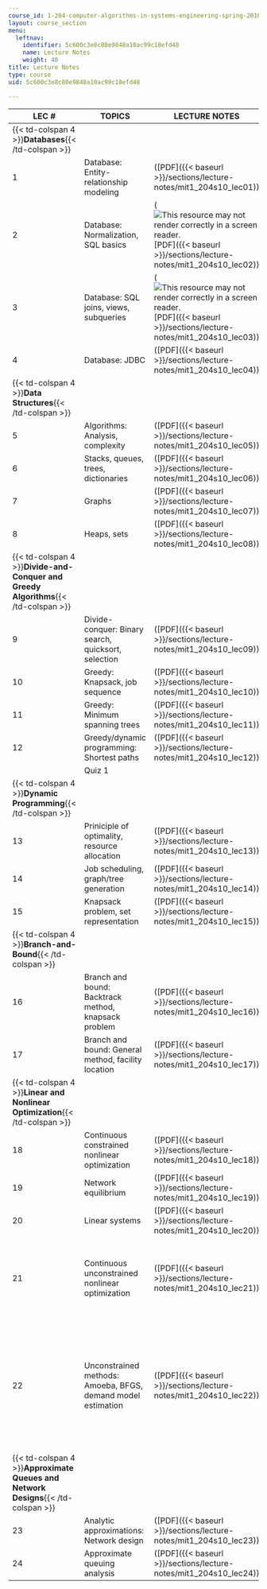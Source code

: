 ```yaml
---
course_id: 1-204-computer-algorithms-in-systems-engineering-spring-2010
layout: course_section
menu:
  leftnav:
    identifier: 5c600c3e8c80e9848a10ac99c18efd48
    name: Lecture Notes
    weight: 40
title: Lecture Notes
type: course
uid: 5c600c3e8c80e9848a10ac99c18efd48

---
```


| LEC # | TOPICS | LECTURE NOTES | SUPPORTING FILES |
| --- | --- | --- | --- |
| {{< td-colspan 4 >}}**Databases**{{< /td-colspan >}} ||||
| 1 | Database: Entity-relationship modeling | ([PDF]({{< baseurl >}}/sections/lecture-notes/mit1_204s10_lec01)) | ([VPP](/coursemedia/1-204-computer-algorithms-in-systems-engineering-spring-2010/3ec92bf92d13ec26fb22e78eaa9c79d8_1204Lecture1.vpp)) |
| 2 | Database: Normalization, SQL basics | (![This resource may not render correctly in a screen reader.](/images/inacessible.gif)[PDF]({{< baseurl >}}/sections/lecture-notes/mit1_204s10_lec02)) | &nbsp; |
| 3 | Database: SQL joins, views, subqueries | (![This resource may not render correctly in a screen reader.](/images/inacessible.gif)[PDF]({{< baseurl >}}/sections/lecture-notes/mit1_204s10_lec03)) |  {{< br >}}{{< br >}} ([SQL](/coursemedia/1-204-computer-algorithms-in-systems-engineering-spring-2010/3ada105f182d8d11d0f6ebb967c08442_Lecture3Examples.sql)) {{< br >}}{{< br >}} ([SQL](/coursemedia/1-204-computer-algorithms-in-systems-engineering-spring-2010/7d7c3ccb9500936314481eced135637f_Lecture3CreateDB.sql)) {{< br >}}{{< br >}}  |
| 4 | Database: JDBC | ([PDF]({{< baseurl >}}/sections/lecture-notes/mit1_204s10_lec04)) | ([ZIP](/coursemedia/1-204-computer-algorithms-in-systems-engineering-spring-2010/6f943c0c9f65095b2f1e499806c5ab93_lec04.zip)) (This ZIP file contains: 11 .java files.) |
| {{< td-colspan 4 >}}**Data Structures**{{< /td-colspan >}} ||||
| 5 | Algorithms: Analysis, complexity | ([PDF]({{< baseurl >}}/sections/lecture-notes/mit1_204s10_lec05)) | ([ZIP](/coursemedia/1-204-computer-algorithms-in-systems-engineering-spring-2010/2b75a11e43345696d9853e3668dfbc8f_lec05.zip)) (This ZIP file contains: 6 .java files.) |
| 6 | Stacks, queues, trees, dictionaries | ([PDF]({{< baseurl >}}/sections/lecture-notes/mit1_204s10_lec06)) | ([ZIP](/coursemedia/1-204-computer-algorithms-in-systems-engineering-spring-2010/3dddcdec501fd90d9f2d1dbf4aca6ce8_lec06.zip)) (This ZIP file contains: 10 .java files.) |
| 7 | Graphs | ([PDF]({{< baseurl >}}/sections/lecture-notes/mit1_204s10_lec07)) | ([ZIP](/coursemedia/1-204-computer-algorithms-in-systems-engineering-spring-2010/c0914c07ed39ab34eed71da9429b0c3b_lec07.zip)) (This ZIP file contains: 4 .java files and 1 .txt file.) |
| 8 | Heaps, sets | ([PDF]({{< baseurl >}}/sections/lecture-notes/mit1_204s10_lec08)) | ([ZIP](/coursemedia/1-204-computer-algorithms-in-systems-engineering-spring-2010/a825a75879dfabc46c58a01562983d3f_lec08.zip)) (This ZIP file contains: 1 .java file.) |
| {{< td-colspan 4 >}}**Divide-and-Conquer and Greedy Algorithms**{{< /td-colspan >}} ||||
| 9 | Divide-conquer: Binary search, quicksort, selection | ([PDF]({{< baseurl >}}/sections/lecture-notes/mit1_204s10_lec09)) | ([ZIP](/coursemedia/1-204-computer-algorithms-in-systems-engineering-spring-2010/98317700e5b5a67a6223e2db7c1a8778_lec09.zip)) (This ZIP file contains: 4 .java files.) |
| 10 | Greedy: Knapsack, job sequence | ([PDF]({{< baseurl >}}/sections/lecture-notes/mit1_204s10_lec10)) | ([ZIP](/coursemedia/1-204-computer-algorithms-in-systems-engineering-spring-2010/3df0fe8c2c5522f53fea79f74f22e2d4_lec10.zip)) (This ZIP file contains: 2 .java files.) |
| 11 | Greedy: Minimum spanning trees | ([PDF]({{< baseurl >}}/sections/lecture-notes/mit1_204s10_lec11)) | ([ZIP](/coursemedia/1-204-computer-algorithms-in-systems-engineering-spring-2010/801fca72414d3387f81eda610b07b993_lec11.zip)) (This ZIP file contains: 4 .java files.) |
| 12 | Greedy/dynamic programming: Shortest paths | ([PDF]({{< baseurl >}}/sections/lecture-notes/mit1_204s10_lec12)) | ([ZIP](/coursemedia/1-204-computer-algorithms-in-systems-engineering-spring-2010/96efa134645878d460c618b56e6ee68f_lec12.zip)) (This ZIP file contains: 4 .java files and 1 .txt file.) |
| &nbsp; | Quiz 1 | &nbsp; |
| {{< td-colspan 4 >}}**Dynamic Programming**{{< /td-colspan >}} ||||
| 13 | Priniciple of optimality, resource allocation | ([PDF]({{< baseurl >}}/sections/lecture-notes/mit1_204s10_lec13)) | ([ZIP](/coursemedia/1-204-computer-algorithms-in-systems-engineering-spring-2010/e03a829a487353f0ad9550a42b95a57f_lec13.zip)) (This ZIP file contains: 1 .java file.) |
| 14 | Job scheduling, graph/tree generation | ([PDF]({{< baseurl >}}/sections/lecture-notes/mit1_204s10_lec14)) | ([ZIP](/coursemedia/1-204-computer-algorithms-in-systems-engineering-spring-2010/df098ce197f5eb49c99b39c6ef967d83_lec14.zip)) (This ZIP file contains: 2 .java files.) |
| 15 | Knapsack problem, set representation | ([PDF]({{< baseurl >}}/sections/lecture-notes/mit1_204s10_lec15)) | ([ZIP](/coursemedia/1-204-computer-algorithms-in-systems-engineering-spring-2010/fada838b3b239f34ccb9ebbf5208b887_lec15.zip)) (This ZIP file contains: 3 .java files.) |
| {{< td-colspan 4 >}}**Branch-and-Bound**{{< /td-colspan >}} ||||
| 16 | Branch and bound: Backtrack method, knapsack problem | ([PDF]({{< baseurl >}}/sections/lecture-notes/mit1_204s10_lec16)) | ([ZIP](/coursemedia/1-204-computer-algorithms-in-systems-engineering-spring-2010/4c09cb7c52add37a0f7a637906e80e15_lec16.zip)) (This ZIP file contains: 2 .java files.) |
| 17 | Branch and bound: General method, facility location | ([PDF]({{< baseurl >}}/sections/lecture-notes/mit1_204s10_lec17)) | ([ZIP](/coursemedia/1-204-computer-algorithms-in-systems-engineering-spring-2010/30b4d693fc96dbac5e2d29a613a45f7e_lec17.zip)) (This ZIP file contains: 4 .java files and 2 .txt files.) |
| {{< td-colspan 4 >}}**Linear and Nonlinear Optimization**{{< /td-colspan >}} ||||
| 18 | Continuous constrained nonlinear optimization | ([PDF]({{< baseurl >}}/sections/lecture-notes/mit1_204s10_lec18)) | &nbsp; |
| 19 | Network equilibrium | ([PDF]({{< baseurl >}}/sections/lecture-notes/mit1_204s10_lec19)) | ([ZIP](/coursemedia/1-204-computer-algorithms-in-systems-engineering-spring-2010/866790f46f6d62781f5ecdb1da262f9c_lec19.zip)) (This ZIP file contains: 2 .java files.) |
| 20 | Linear systems | ([PDF]({{< baseurl >}}/sections/lecture-notes/mit1_204s10_lec20)) | ([ZIP](/coursemedia/1-204-computer-algorithms-in-systems-engineering-spring-2010/5b48d8b15a2f9b5ccb55534ca8c3b18e_lec20.zip)) (This ZIP file contains: 5 .java files and 1 .txt file.) |
| 21 | Continuous unconstrained nonlinear optimization | ([PDF]({{< baseurl >}}/sections/lecture-notes/mit1_204s10_lec21)) |  {{< br >}}{{< br >}} ([ZIP A](/coursemedia/1-204-computer-algorithms-in-systems-engineering-spring-2010/8d145513ab6caadc8d108689f04d5127_lec21a.zip)) (This ZIP file contains: 4 .java files.) {{< br >}}{{< br >}} ([ZIP B](/coursemedia/1-204-computer-algorithms-in-systems-engineering-spring-2010/1a7ff17e13f3ef90ab5c867d4b9b23b7_lec21b.zip)) (This ZIP file contains: 3 .java files.) {{< br >}}{{< br >}}  |
| 22 | Unconstrained methods: Amoeba, BFGS, demand model estimation | ([PDF]({{< baseurl >}}/sections/lecture-notes/mit1_204s10_lec22)) |  {{< br >}}{{< br >}} ([ZIP](/coursemedia/1-204-computer-algorithms-in-systems-engineering-spring-2010/72003c6f78b3e9dd4c05c18db324bae8_lec22.zip)) (This ZIP file contains: 4 .java files and 1 .zip file.) {{< br >}}{{< br >}} ([ZIP](/coursemedia/1-204-computer-algorithms-in-systems-engineering-spring-2010/2acd4c26cec315f59825ca7600b67d5c_lec22_BFGS.zip)) (This ZIP file contains: 6 .java files.)  {{< br >}}{{< br >}} ([ZIP](/coursemedia/1-204-computer-algorithms-in-systems-engineering-spring-2010/aea117deff292dc2c50b0e4c74178f99_lec22_LP.zip)) (This ZIP file contains: 1 .dll file and 1 .java file.) {{< br >}}{{< br >}}  |
| {{< td-colspan 4 >}}**Approximate Queues and Network Designs**{{< /td-colspan >}} ||||
| 23 | Analytic approximations: Network design | ([PDF]({{< baseurl >}}/sections/lecture-notes/mit1_204s10_lec23)) | ([ZIP](/coursemedia/1-204-computer-algorithms-in-systems-engineering-spring-2010/ea8974182b064545bad7e741337aeb3a_lec23.zip)) (This ZIP file contains: 2 .java files.) |
| 24 | Approximate queuing analysis | ([PDF]({{< baseurl >}}/sections/lecture-notes/mit1_204s10_lec24)) |